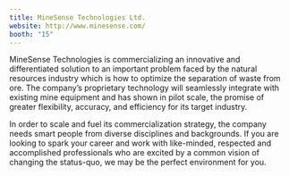 ```yaml
---
title: MineSense Technologies Ltd.
website: http://www.minesense.com/
booth: "15"
---
```


MineSense Technologies is commercializing an innovative and differentiated solution to an important problem faced by the natural resources industry which is how to optimize the separation of waste from ore. The company’s proprietary technology will seamlessly integrate with existing mine equipment and has shown in pilot scale, the promise of greater flexibility, accuracy, and efficiency for its target industry.

In order to scale and fuel its commercialization strategy, the company needs smart people from diverse disciplines and backgrounds. If you are looking to spark your career and work with like-minded, respected and accomplished professionals who are excited by a common vision of changing the status-quo, we may be the perfect environment for you.
